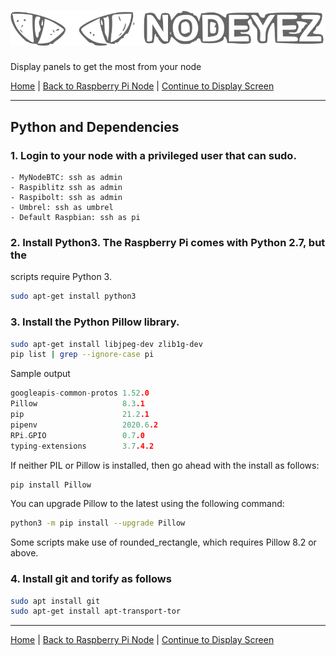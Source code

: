# ![Nodeyez](https://raw.githubusercontent.com/vicariousdrama/nodeyez/main/images/nodeyez.svg)
Display panels to get the most from your node

[Home](../README.md) | [Back to Raspberry Pi Node](./install-1-raspberrypinode.md) | [Continue to Display Screen](./install-3-displayscreen.md)

---

## Python and Dependencies

### 1.  Login to your node with a privileged user that can sudo.
    - MyNodeBTC: ssh as admin
    - Raspiblitz ssh as admin
    - Raspibolt: ssh as admin
    - Umbrel: ssh as umbrel
    - Default Raspbian: ssh as pi

### 2. Install Python3.  The Raspberry Pi comes with Python 2.7, but the 
   scripts require Python 3. 

   ```sh
   sudo apt-get install python3
   ```

### 3. Install the Python Pillow library. 

   ```sh
   sudo apt-get install libjpeg-dev zlib1g-dev
   pip list | grep --ignore-case pi
   ```

   Sample output

   ```c
   googleapis-common-protos 1.52.0
   Pillow                   8.3.1
   pip                      21.2.1
   pipenv                   2020.6.2
   RPi.GPIO                 0.7.0
   typing-extensions        3.7.4.2
   ```

   If neither PIL or Pillow is installed, then go ahead with the install as 
   follows:

   ```sh
   pip install Pillow
   ```

   You can upgrade Pillow to the latest using the following command:

   ```sh
   python3 -m pip install --upgrade Pillow
   ```

   Some scripts make use of rounded_rectangle, which requires Pillow 8.2 or 
   above.

### 4. Install git and torify as follows

   ```sh
   sudo apt install git
   sudo apt-get install apt-transport-tor
   ```

---

[Home](../README.md) | [Back to Raspberry Pi Node](./install-1-raspberrypinode.md) | [Continue to Display Screen](./install-3-displayscreen.md)

